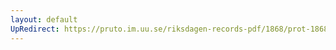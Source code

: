 ```yaml
---
layout: default
UpRedirect: https://pruto.im.uu.se/riksdagen-records-pdf/1868/prot-1868--ak--509/prot-1868--ak--509_066.pdf
---
```

